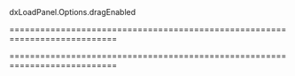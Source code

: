 <!--id-->dxLoadPanel.Options.dragEnabled<!--/id-->
===========================================================================
<!--hidden--><!--/hidden-->
===========================================================================

